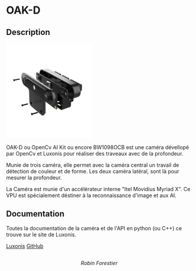 # OAK-D

<h2> Description </h2>

<img src="https://raw.githubusercontent.com/Forestierr/Opencv-reconnaissance/main/1_Documentation/img/OAK-D.jpg"  width="234" height="256">

OAK-D ou OpenCv AI Kit ou encore BW1098OCB est une caméra dévellopé par OpenCv 
et Luxonis pour réaliser des traveaux avec de la profondeur.

Munie de trois caméra, elle permet avec la caméra central un travail de détection 
de couleur et de forme. Les deux caméra latéral, sont là pour mesurer la profondeur.

La Caméra est munie d'un accélérateur interne "Itel Movidius Myriad X".
Ce VPU est spécialement déstiner à la reconnaissance d'image et aux AI.

## Documentation

Toutes la documentation de la caméra et de l'API en python (ou C++) ce trouve sur le site de Luxonis.

[Luxonis](https://docs.luxonis.com/en/gen2/)
[GitHub](https://github.com/luxonis)

<h2> </h2>
    
<div align="center">
    <i>Robin Forestier</i>
</div>

